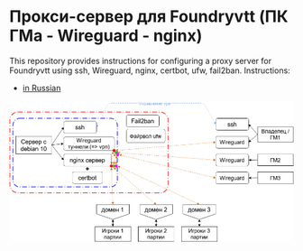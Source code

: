 # Прокси-сервер для Foundryvtt (ПК ГМа - Wireguard - nginx) 

This repository provides instructions for configuring a proxy server for Foundryvtt using ssh, Wireguard, nginx, certbot, ufw, fail2ban.
Instructions:

* [in Russian](./Proxy-server%20for%20Foundryvtt%20(RU).md)  


![](media/Proxy-server_Foundryvtt_scheme_ru.png)